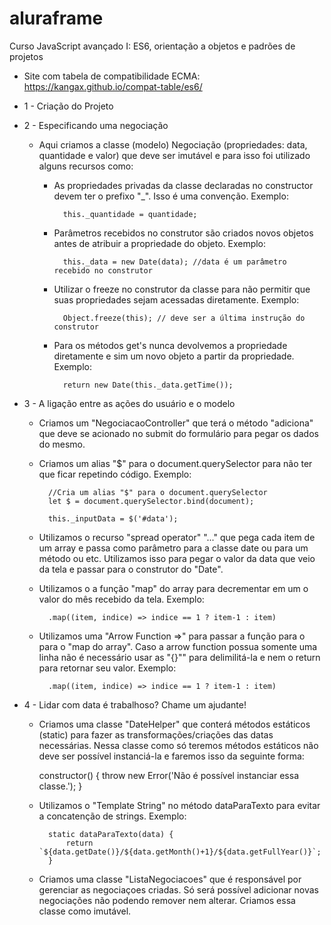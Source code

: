 # aluraframe

Curso JavaScript avançado I: ES6, orientação a objetos e padrões de projetos

- Site com tabela de compatibilidade ECMA: https://kangax.github.io/compat-table/es6/

- 1 - Criação do Projeto

- 2 - Especificando uma negociação

	- Aqui criamos a classe (modelo) Negociação (propriedades: data, quantidade e valor) que deve ser imutável e para isso foi utilizado alguns recursos como:
		- As propriedades privadas da classe declaradas no constructor devem ter o prefixo "_". Isso é uma convenção.
			Exemplo:

				this._quantidade = quantidade;			

		- Parâmetros recebidos no construtor são criados novos objetos antes de atribuir a propriedade do objeto.
			Exemplo: 

				this._data = new Date(data); //data é um parâmetro recebido no construtor

		- Utilizar o freeze no construtor da classe para não permitir que suas propriedades sejam acessadas diretamente.
			Exemplo: 

				Object.freeze(this); // deve ser a última instrução do construtor			

		- Para os métodos get's nunca devolvemos a propriedade diretamente e sim um novo objeto a partir da propriedade.
			Exemplo: 

				return new Date(this._data.getTime());


- 3 - A ligação entre as ações do usuário e o modelo

	- Criamos um "NegociacaoController" que terá o método "adiciona" que deve se acionado no submit do formulário para pegar os dados do mesmo.
	- Criamos um alias "$" para o document.querySelector para não ter que ficar repetindo código.
		Exemplo:

			//Cria um alias "$" para o document.querySelector
        	let $ = document.querySelector.bind(document);

        	this._inputData = $('#data');


	- Utilizamos o recurso "spread operator" "..." que pega cada item de um array e passa como parâmetro para a classe date ou para um método ou etc. Utilizamos isso para pegar o valor da data que veio da tela e passar para o construtor do "Date".

	- Utilizamos o a função "map" do array para decrementar em um o valor do mês recebido da tela.
		Exemplo:

			.map((item, indice) => indice == 1 ? item-1 : item)


	- Utilizamos uma "Arrow Function =>" para passar a função para o para o "map do array". Caso a arrow function possua somente uma linha não é necessário usar as "{}"" para delimilitá-la e nem o return para retornar seu valor.
		Exemplo:

			.map((item, indice) => indice == 1 ? item-1 : item)


- 4 - Lidar com data é trabalhoso? Chame um ajudante!

	- Criamos uma classe "DateHelper" que conterá métodos estáticos (static) para fazer as transformações/criações das datas necessárias. Nessa classe como só teremos métodos estáticos não deve ser possível instanciá-la e faremos isso da seguinte forma:

		constructor() {
			throw new Error('Não é possível instanciar essa classe.');
		}

	- Utilizamos o "Template String" no método dataParaTexto para evitar a concatenção de strings.
		Exemplo:

			static dataParaTexto(data) {
        		return `${data.getDate()}/${data.getMonth()+1}/${data.getFullYear()}`; 
    		}

    - Criamos uma classe "ListaNegociacoes" que é responsável por gerenciar as negociaçoes criadas. Só será possível adicionar novas negociações não podendo remover nem alterar. Criamos essa classe como imutável.

